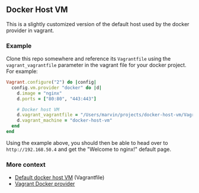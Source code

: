 Docker Host VM
--------------

This is a slightly customized version of the default host used by the docker
provider in vagrant.

### Example

Clone this repo somewhere and reference its `Vagrantfile` using the
`vagrant_vagrantfile` parameter in the vagrant file for your docker project.
For example:

```ruby
Vagrant.configure("2") do |config|
  config.vm.provider "docker" do |d|
    d.image = "nginx"
    d.ports = ["80:80", "443:443"]

    # Docker host VM
    d.vagrant_vagrantfile = "/Users/marvin/projects/docker-host-vm/Vagrantfile"
    d.vagrant_machine = "docker-host-vm"
  end
end
```

Using the example above, you should then be able to head over to
`http://192.168.50.4` and get the "Welcome to nginx!" default page.

### More context

- [Default docker host VM][1] (Vagrantfile)
- [Vagrant Docker provider][2]

[1]: https://github.com/mitchellh/vagrant/blob/master/plugins/providers/docker/hostmachine/Vagrantfile
[2]: https://docs.vagrantup.com/v2/docker/index.html
